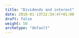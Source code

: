 ```yaml
---
title: "Dividends and interest"
date: 2018-01-13T22:54:47+01:00
draft: false
weight: 50
archetype: "default"
---
```


